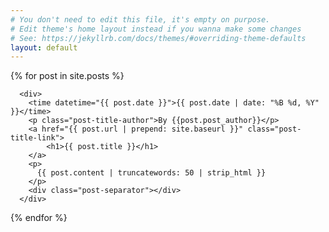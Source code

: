 ```yaml
---
# You don't need to edit this file, it's empty on purpose.
# Edit theme's home layout instead if you wanna make some changes
# See: https://jekyllrb.com/docs/themes/#overriding-theme-defaults
layout: default
---
```


<div>
  {% for post in site.posts %}
    
      <div>
        <time datetime="{{ post.date }}">{{ post.date | date: "%B %d, %Y" }}</time>
        <p class="post-title-author">By {{post.post_author}}</p>
        <a href="{{ post.url | prepend: site.baseurl }}" class="post-title-link">
            <h1>{{ post.title }}</h1>
        </a>
        <p>
          {{ post.content | truncatewords: 50 | strip_html }}
        </p>
        <div class="post-separator"></div>
      </div>
  {% endfor %}
</div>